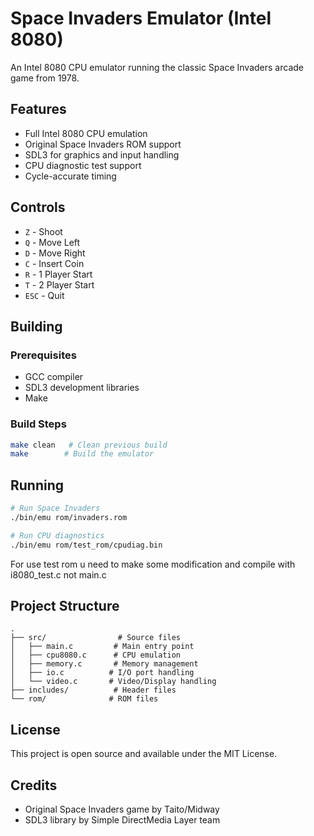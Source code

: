 # Space Invaders Emulator (Intel 8080)

An Intel 8080 CPU emulator running the classic Space Invaders arcade game from 1978.

## Features

- Full Intel 8080 CPU emulation
- Original Space Invaders ROM support
- SDL3 for graphics and input handling
- CPU diagnostic test support
- Cycle-accurate timing

## Controls

- `Z` - Shoot
- `Q` - Move Left 
- `D` - Move Right
- `C` - Insert Coin
- `R` - 1 Player Start
- `T` - 2 Player Start
- `ESC` - Quit

## Building

### Prerequisites

- GCC compiler
- SDL3 development libraries
- Make

### Build Steps

```bash
make clean   # Clean previous build
make        # Build the emulator
```

## Running

```bash
# Run Space Invaders
./bin/emu rom/invaders.rom

# Run CPU diagnostics
./bin/emu rom/test_rom/cpudiag.bin
```

For use test rom u need to make some modification and compile with i8080_test.c not main.c

## Project Structure

```
.
├── src/                # Source files
│   ├── main.c         # Main entry point
│   ├── cpu8080.c      # CPU emulation
│   ├── memory.c       # Memory management
│   ├── io.c          # I/O port handling
│   └── video.c       # Video/Display handling
├── includes/          # Header files
└── rom/              # ROM files
```

## License

This project is open source and available under the MIT License.

## Credits

- Original Space Invaders game by Taito/Midway
- SDL3 library by Simple DirectMedia Layer team